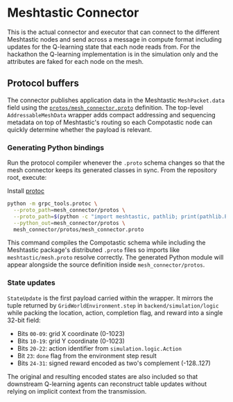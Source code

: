# Meshtastic Connector

This is the actual connector and executor that can connect to the different Meshtastic nodes and send across a message in compute format including updates for the Q-learning state that each node reads from. For the hackathon the Q-learning implementation is in the simulation only and the attributes are faked for each node on the mesh.

## Protocol buffers

The connector publishes application data in the Meshtastic `MeshPacket.data` field using the [`protos/mesh_connector.proto`](protos/mesh_connector.proto) definition. The top-level `AddressableMeshData` wrapper adds compact addressing and sequencing metadata on top of Meshtastic's routing so each Compotastic node can quickly determine whether the payload is relevant.

### Generating Python bindings

Run the protocol compiler whenever the `.proto` schema changes so that the mesh connector keeps its generated classes in sync. From the repository root, execute:

Install [protoc](https://github.com/protocolbuffers/protobuf/releases)

```bash
python -m grpc_tools.protoc \
  --proto_path=mesh_connector/protos \
  --proto_path=$(python -c "import meshtastic, pathlib; print(pathlib.Path(meshtastic.__file__).resolve().parent)")/protos \
  --python_out=mesh_connector/protos \
  mesh_connector/protos/mesh_connector.proto
```

This command compiles the Compotastic schema while including the Meshtastic package's distributed `.proto` files so imports like `meshtastic/mesh.proto` resolve correctly. The generated Python module will appear alongside the source definition inside `mesh_connector/protos`.

### State updates

`StateUpdate` is the first payload carried within the wrapper. It mirrors the tuple returned by `GridWorldEnvironment.step` in `backend/simulation/logic` while packing the location, action, completion flag, and reward into a single 32-bit field:

- Bits `00-09`: grid X coordinate (0-1023)
- Bits `10-19`: grid Y coordinate (0-1023)
- Bits `20-22`: action identifier from `simulation.logic.Action`
- Bit `23`: `done` flag from the environment step result
- Bits `24-31`: signed reward encoded as two's complement (-128..127)

The original and resulting encoded states are also included so that downstream Q-learning agents can reconstruct table updates without relying on implicit context from the transmission.
